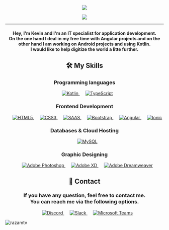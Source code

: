 <p align="center">
  <img src="https://user-images.githubusercontent.com/77831173/161527133-869f4b4c-b382-4937-859a-a1a25001000c.png">
</p>


<p align="center">
  <a href="https://github.com/razamtv"><img src="https://readme-typing-svg.herokuapp.com?color=4E7391&lines=IT+Specialist+for+Application+Development;Web+Developer;Graphic%20Designer;Always%20learning%20new%20things&center=true&width=500&height=50"></a>
</p>

<hr/>
<h4 align="center">Hey, I'm Kevin and I'm an IT specialist for application development.<br>On the one hand I deal in my free time with Angular projects and on the other hand I am working on Android projects and using Kotlin.<br>I would like to help digitize the world a litte further.</h4>

<h2 align="center">🛠️ My Skills</h2>
<h3 align="center">Programming languages</h3>
<p align="center"> 
  &emsp; 
  <a href="https://kotlinlang.org/" target="_blank"> 
    <img alt="Kotlin" src="https://img.shields.io/badge/Kotlin-0095D5?&style=for-the-badge&logo=kotlin&logoColor=white">
  </a> 
  &emsp;
  <a href="https://www.w3schools.blog/typescript-tutorial" target="_blank"> 
    <img alt="TypeScript" src="https://img.shields.io/badge/TypeScript-007ACC?style=for-the-badge&logo=typescript&logoColor=white">
  </a>
</p>

<h3 align="center">Frontend Development</h3>
<p align="center"> 
  &emsp; 
  <a href="https://www.w3.org/html5/" target="_blank"> 
   <img alt="HTML5" src="https://img.shields.io/badge/HTML5-E34F26?style=for-the-badge&logo=html5&logoColor=white">
  </a>   
  &emsp;
  <a href="https://www.w3schools.com/css/" target="_blank">
    <img alt="CSS3" src="https://img.shields.io/badge/CSS3-1572B6?style=for-the-badge&logo=css3&logoColor=white">
  </a> 
  &emsp;
  <a href="https://www.w3schools.com/saas/" target="_blank">
    <img alt="SAAS" src="https://img.shields.io/badge/Sass-CC6699?style=for-the-badge&logo=sass&logoColor=white">
  </a> 
  &emsp;
  <a href="https://getbootstrap.com" target="_blank"> 
    <img alt="Bootstrap" src="https://img.shields.io/badge/Bootstrap-563D7C?style=for-the-badge&logo=bootstrap&logoColor=white"/>
  </a>
  &emsp;
  <a href="https://angular.io" target="_blank"> 
    <img alt="Angular" src="https://img.shields.io/badge/Angular-DD0031?style=for-the-badge&logo=angular&logoColor=white"/>
  </a>
    &emsp;
  <a href="https://ionicframework.com/" target="_blank"> 
    <img alt="Ionic" src="https://img.shields.io/badge/Ionic-3880FF?style=for-the-badge&logo=ionic&logoColor=white"/>
  </a>
</p>

<h3 align="center">Databases & Cloud Hosting</h3>
<p align="center">
  &emsp;
  <a href="https://www.mysql.com/"><img alt="MySQL" src="https://img.shields.io/badge/MySQL-00000F?style=for-the-badge&logo=mysql&logoColor=white"></a>
</p>
  
<h3 align="center">Graphic Designing</h3>
<p align="center">
  &emsp;
  <a href="https://www.adobe.com/in/products/photoshop.html" target="_blank"> 
    <img alt="Adobe Photoshop" src="https://img.shields.io/badge/Adobe%20Photoshop-31A8FF?style=for-the-badge&logo=Adobe%20Photoshop&logoColor=black"/>
  </a> 
  &emsp;
  <a href="https://www.adobe.com/in/products/photoshop.html" target="_blank"> 
    <img alt="Adobe XD" src="https://img.shields.io/badge/Adobe%20XD-470137?style=for-the-badge&logo=Adobe%20XD&logoColor=#FF61F6"/>
  </a> 
  &emsp;
  <a href="https://www.adobe.com/in/products/dreamweaver.html" target="_blank"> 
    <img alt="Adobe Dreamweaver" src="https://img.shields.io/badge/Adobe%20Dreamweaver-072401?style=for-the-badge&logo=Adobe%20Dreamweaver&logoColor=34F400"/> 
  </a>
</p>
<h2 align="center">💬 Contact</h2>
<h3 align="center">If you have any question, feel free to contact me.<br>You can reach me via the following options.</h3>
<p align="center"> 
  &emsp; 
  <a href="https://www.discord.com/" target="_blank"> 
    <img alt="Discord" src="https://img.shields.io/badge/Discord-5865F2?style=for-the-badge&logo=discord&logoColor=white">
  </a> 
  &emsp;
  <a href="https://www.slack.com/" target="_blank"> 
    <img alt="Slack" src="https://img.shields.io/badge/Slack-4A154B?style=for-the-badge&logo=slack&logoColor=white">
  </a>
    &emsp;
  <a href="https://www.microsoft.com/de-de/microsoft-teams" target="_blank"> 
    <img alt="Microsoft Teams" src="https://img.shields.io/badge/Microsoft_Teams-6264A7?style=for-the-badge&logo=microsoft-teams&logoColor=white">
  </a>
</p>


<p align="left"> 
  <img src="https://komarev.com/ghpvc/?username=razamtv&label=Profile%20views&color=4e7391&style=plastic" alt="razamtv" />
</p>
